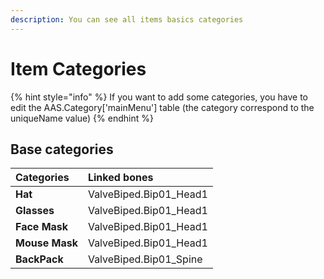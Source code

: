 ```yaml
---
description: You can see all items basics categories
---
```


# Item Categories

{% hint style="info" %}
If you want to add some categories, you have to edit the AAS.Category\['mainMenu'\] table \(the category correspond to the uniqueName value\)
{% endhint %}

## Base categories

| Categories | Linked bones |
| :--- | :--- |
| **Hat** | ValveBiped.Bip01\_Head1 |
| **Glasses** | ValveBiped.Bip01\_Head1 |
| **Face Mask** | ValveBiped.Bip01\_Head1 |
| **Mouse Mask** | ValveBiped.Bip01\_Head1 |
| **BackPack** | ValveBiped.Bip01\_Spine |

